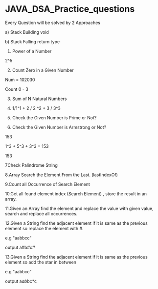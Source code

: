 # JAVA_DSA_Practice_questions

Every Question will be solved by 2 Approaches

a) Stack Building void 

b) Stack Falling return type


1. Power of a Number

2^5



2. Count Zero in a Given Number

Num = 102030

Count 0 - 3





3. Sum of N Natural Numbers



4. 1/1^1 + 2 / 2 ^2 + 3 / 3^3 



5. Check the Given Number is Prime or Not?



6. Check the Given Number is Armstrong or Not?

153

1^3 + 5^3 + 3^3 = 153

153

7Check Palindrome String

8.Array Search the Element From the Last. (lastIndexOf)

9.Count all Occurrence of Search Element 

10.Get all found element index (Search Element) , store the result in an array.

11.Given an Array find the element and replace the value with given value, search and replace all occurrences.

12.Given a String find the adjacent element if it is same as the previous element so replace the element with #.

e.g "aabbcc" 

output a#b#c#

13.Given a String find the adjacent element if it is same as the previous element so add the star in between

e.g "aabbcc"

output a*ab*bc*c
